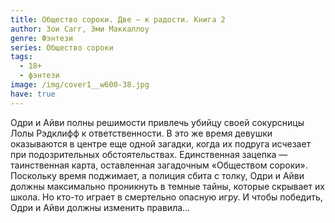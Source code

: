 ```yaml
---
title: Общество сороки. Две — к радости. Книга 2
author: Зои Сагг, Эми Маккаллоу
genre: Фэнтези
series: Общество сороки
tags:
  - 18+
  - фэнтези
image: /img/cover1__w600-38.jpg
have: true
---
```

Одри и Айви полны решимости привлечь убийцу своей сокурсницы Лолы Рэдклифф к ответственности. В это же время девушки оказываются в центре еще одной загадки, когда их подруга исчезает при подозрительных обстоятельствах. Единственная зацепка — таинственная карта, оставленная загадочным «Обществом сороки». Поскольку время поджимает, а полиция сбита с толку, Одри и Айви должны максимально проникнуть в темные тайны, которые скрывает их школа. Но кто-то играет в смертельно опасную игру. И чтобы победить, Одри и Айви должны изменить правила…